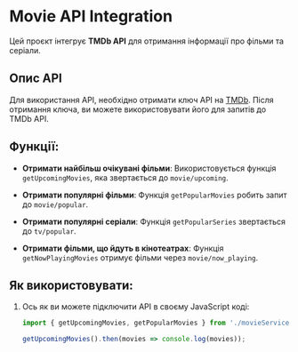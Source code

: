 # Movie API Integration

Цей проєкт інтегрує **TMDb API** для отримання інформації про фільми та серіали.

## Опис API

Для використання API, необхідно отримати ключ API на [TMDb](https://www.themoviedb.org/settings/api). Після отримання ключа, ви можете використовувати його для запитів до TMDb API.

## Функції:

- **Отримати найбільш очікувані фільми**:
  Використовується функція `getUpcomingMovies`, яка звертається до `movie/upcoming`.

- **Отримати популярні фільми**:
  Функція `getPopularMovies` робить запит до `movie/popular`.

- **Отримати популярні серіали**:
  Функція `getPopularSeries` звертається до `tv/popular`.

- **Отримати фільми, що йдуть в кінотеатрах**:
  Функція `getNowPlayingMovies` отримує фільми через `movie/now_playing`.

## Як використовувати:

1. Ось як ви можете підключити API в своєму JavaScript коді:

   ```javascript
   import { getUpcomingMovies, getPopularMovies } from './movieService.js';

   getUpcomingMovies().then(movies => console.log(movies));
